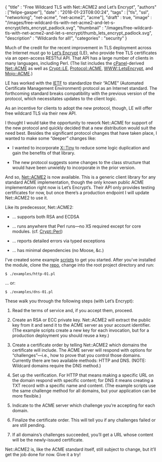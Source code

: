 
  {
    "title"       : "Free Wildcard TLS with Net::ACME2 and Let’s Encrypt",
    "authors"     : ["felipe-gasper"],
    "date"        : "2018-01-23T08:00:24",
    "tags"        : ["tls", "ssl", "networking", "net-acme", "net-acme2", "acme"],
    "draft"       : true,
    "image"       : "/images/free-wildcard-tls-with-net-acme2-and-let-s-encrypt/lets_encrypt_padlock.svg",
    "thumbnail"   : "/images/free-wildcard-tls-with-net-acme2-and-let-s-encrypt/thumb_lets_encrypt_padlock.svg",
    "description" : "Wildcards for all!",
    "categories"  : "security"
  }

Much of the credit for the recent improvement in TLS deployment across
the Internet must go to [Let’s Encrypt](http://letsencrypt.org) (LE),
who provide free TLS certificates via an open-access RESTful API. That
API has a large number of clients in many languages, including Perl.
(The list includes the [cPanel](http://cpanel.com)-derived
[Net::ACME](https://metacpan.org/pod/Net::ACME)
as well as [Crypt::LE](https://metacpan.org/pod/Crypt::LE),
[Protocol::ACME](https://metacpan.org/pod/Protocol::ACME),
[WWW::LetsEncrypt](https://metacpan.org/pod/WWW::LetsEncrypt), and
[Mojo::ACME](https://metacpan.org/pod/Mojo::ACME).)

LE has worked with the [IETF](http://ietf.org) to standardize their
“ACME” (Automated Certificate Management Environment) protocol as an
Internet standard. The forthcoming standard breaks compatibility with the
previous version of the protocol, which necessitates updates to the client
logic.

As an incentive for clients to adopt the new protocol, though, LE will
offer free wildcard TLS via their new API.

I thought I would take the opportunity to rework Net::ACME for support of
the new protocol and quickly decided that a new distribution would suit
the need best. Besides the significant protocol changes that have taken
place, I wanted to make some “deeper” changes like:

* I wanted to incorporate [X::Tiny](https://metacpan.org/pod/X::Tiny)
to reduce some logic duplication and gain the benefits of that library.

* The new protocol suggests some changes to the class structure that
would have been unwieldy to incorporate in the prior version.

And so, [Net::ACME2](https://metacpan.org/pod/Net::ACME2) is now available.
This is a generic client library for any standard ACME implementation,
though the only known public ACME implementation right now is
Let’s Encrypt’s. Their API only provides testing certificates for now,
but once there’s a production endpoint I will update Net::ACME2 to use it.

Like its predecessor, Net::ACME2:

* … supports both RSA and ECDSA

* … runs anywhere that Perl runs—no XS required except for core
modules. (cf. [Crypt::Perl](https://metacpan.org/pod/Crypt::Perl))

* … reports detailed errors via typed exceptions

* … has minimal dependencies (no Moose, &c.)

I've created some example [scripts](https://github.com/FGasper/p5-Net-ACME2/tree/master/examples) to get you started. After you've installed the module, clone the [repo](https://github.com/FGasper/p5-Net-ACME2), change into the root project directory and run:

    $ ./examples/http-01.pl

… or:

    $ ./examples/dns-01.pl

These walk you through the following steps (with Let’s Encrypt):

1. Read the terms of service and, if you accept them, proceed.

2. Create an RSA or ECC private key. Net::ACME2 will extract the public
key from it and send it to the ACME server as your account identifier.
(The example scripts create a new key for each invocation, but for a
production deployment you should reuse a key.)

3. Create a certificate order by telling Net::ACME2 which domains the
certificate will include. The ACME server will respond with options for
“challenges”—i.e., how to prove that you control those domains. Currently
there are two available methods: HTTP and DNS. (NOTE: Wildcard domains
require the DNS method.)

4. Set up the verification. For HTTP that means making a specific
URL on the domain respond with specific content; for DNS it means creating
a TXT record with a specific name and content. (The example scripts use
the same challenge method for all domains, but your application can be
more flexible.)

5. Indicate to the ACME server which challenge you’re accepting for each
domain.

6. Finalize the certificate order. This will tell you if any challenges
failed or are still pending.

7. If all domains’s challenges succeeded, you’ll get a URL whose content
will be the newly-issued certificate.

Net::ACME2 is, like the ACME standard itself, still subject to
change, but it’ll get the job done for now. Give it a try!

